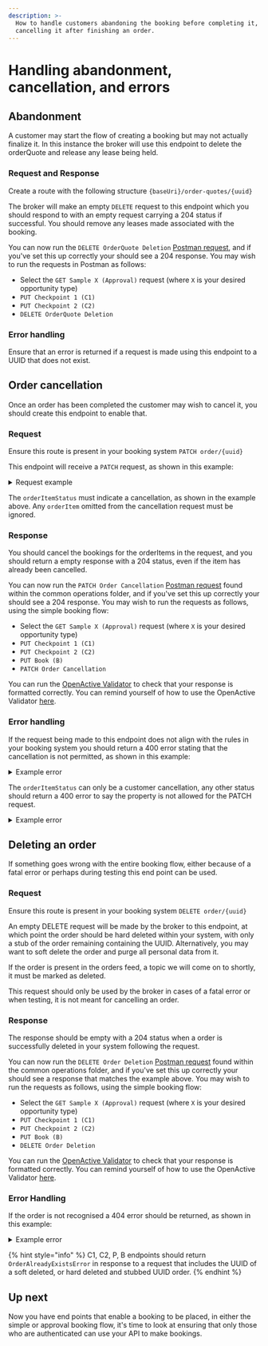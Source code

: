 ```yaml
---
description: >-
  How to handle customers abandoning the booking before completing it, or
  cancelling it after finishing an order.
---
```


# Handling abandonment, cancellation, and errors

## Abandonment

A customer may start the flow of creating a booking but may not actually finalize it. In this instance the broker will use this endpoint to delete the orderQuote and release any lease being held.

### Request and Response

Create a route with the following structure `{baseUri}/order-quotes/{uuid}`

The broker will make an empty `DELETE` request to this endpoint which you should respond to with an empty request carrying a 204 status if successful. You should remove any leases made associated with the booking.

You can now run the `DELETE OrderQuote Deletion` [Postman request](https://documenter.getpostman.com/view/21015180/Uz5DqdCf), and if you've set this up correctly your should see a 204 response. You may wish to run the requests in Postman as follows:

* Select the `GET Sample X (Approval)` request (where `X` is your desired opportunity type)
* `PUT Checkpoint 1 (C1)`
* `PUT Checkpoint 2 (C2)`
* `DELETE OrderQuote Deletion`

### Error handling

Ensure that an error is returned if a request is made using this endpoint to a UUID that does not exist.

## Order cancellation

Once an order has been completed the customer may wish to cancel it, you should create this endpoint to enable that.

### Request

Ensure this route is present in your booking system `PATCH order/{uuid}`

This endpoint will receive a `PATCH` request, as shown in this example:&#x20;

<details>

<summary>Request example</summary>

```
{
  "@context": "https://openactive.io/",
  "@type": "Order",
  "orderedItem": [
    {
      "@type": "OrderItem",
      "@id": "https://example.com/api/orders/e11429ea-467f-4270-ab62-e47368996fe8#/orderedItem/1234",
      "orderItemStatus": "https://openactive.io/CustomerCancelled"
    }
  ]
}
```

</details>

The `orderItemStatus` must indicate a cancellation, as shown in the example above. Any `orderItem` omitted from the cancellation request must be ignored.

### Response

You should cancel the bookings for the orderItems in the request, and you should return a empty response with a 204 status, even if the item has already been cancelled.

You can now run the `PATCH Order Cancellation` [Postman request](https://documenter.getpostman.com/view/21015180/Uz5DqdCf) found within the common operations folder, and if you've set this up correctly your should see a 204 response. You may wish to run the requests as follows, using the simple booking flow:&#x20;

* Select the `GET Sample X (Approval)` request (where `X` is your desired opportunity type)
* `PUT Checkpoint 1 (C1)`
* `PUT Checkpoint 2 (C2)`
* `PUT Book (B)`
* `PATCH Order Cancellation`

You can run the [OpenActive Validator](https://validator.openactive.io/) to check that your response is formatted correctly. You can remind yourself of how to use the OpenActive Validator [here](../../getting-started/tools-and-resources/#openactive-validator).

### Error handling

If the request being made to this endpoint does not align with the rules in your booking system you should return a 400 error stating that the cancellation is not permitted, as shown in this example:&#x20;

<details>

<summary>Example error</summary>

```
{
  "@context": "https://openactive.io/",
  "@type": "CancellationNotPermittedError",
  "description": "The horse has already been fed, and cannot be put back in the box."
}
```

</details>

The `orderItemStatus` can only be a customer cancellation, any other status should return a 400 error to say the property is not allowed for the PATCH request.

<details>

<summary>Example error</summary>

```
{
  "@context": "https://openactive.io/",
  "@type": "PatchNotAllowedOnProperty",
  "description": "Only 'https://openactive.io/CustomerCancelled' is permitted for this property."
}
```

</details>

## Deleting an order

If something goes wrong with the entire booking flow, either because of a fatal error or perhaps during testing this end point can be used.

### Request

Ensure this route is present in your booking system `DELETE order/{uuid}`

An empty DELETE request will be made by the broker to this endpoint, at which point the order should be hard deleted within your system, with only a stub of the order remaining containing the UUID. Alternatively, you may want to soft delete the order and purge all personal data from it.

If the order is present in the orders feed, a topic we will come on to shortly, it must be marked as deleted.&#x20;

This request should only be used by the broker in cases of a fatal error or when testing, it is not meant for cancelling an order.

### Response

The response should be empty with a 204 status when a order is successfully deleted in your system following the request.

You can now run the `DELETE Order Deletion` [Postman request](https://documenter.getpostman.com/view/21015180/Uz5DqdCf) found within the common operations folder, and if you've set this up correctly your should see a response that matches the example above. You may wish to run the requests as follows, using the simple booking flow:&#x20;

* Select the `GET Sample X (Approval)` request (where `X` is your desired opportunity type)
* `PUT Checkpoint 1 (C1)`
* `PUT Checkpoint 2 (C2)`
* `PUT Book (B)`
* `DELETE Order Deletion`

You can run the [OpenActive Validator](https://validator.openactive.io/) to check that your response is formatted correctly. You can remind yourself of how to use the OpenActive Validator [here](../../getting-started/tools-and-resources/#openactive-validator). &#x20;

### Error Handling

If the order is not recognised a 404 error should be returned, as shown in this example:&#x20;

<details>

<summary>Example error</summary>

```
{
  "@context": "https://openactive.io/",
  "@type": "NotFoundError",
  "description": "This Order does not exist."
}
```

</details>

{% hint style="info" %}
C1, C2, P, B endpoints should return `OrderAlreadyExistsError` in response to a request that includes the UUID of a soft deleted, or hard deleted and stubbed UUID order.
{% endhint %}

## Up next

Now you have end points that enable a booking to be placed, in either the simple or approval booking flow, it's time to look at ensuring that only those who are authenticated can use your API to make bookings.
